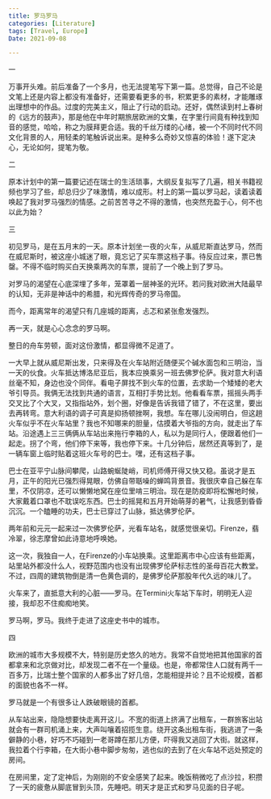 ```yaml
---
title: 罗马罗马
categories: [Literature]
tags: [Travel, Europe]
Date: 2021-09-08

---
```


一

万事开头难。前后准备了一个多月，也无法提笔写下第一篇。总觉得，自己不论是文笔上还是内容上都没有准备好，还需要看更多的书，积累更多的素材，才能雕琢出理想中的作品。过度的完美主义，阻止了行动的启动。还好，偶然读到村上春树的《远方的鼓声》，那是他在中年时期旅居欧洲的文集，在字里行间竟有种找到知音的感觉，哈哈，称之为膜拜更合适。我的千丝万缕的心绪，被一个不同时代不同文化背景的人，用轻柔的笔触诉说出来。是种多么奇妙又惊喜的体验！遂下定决心，无论如何，提笔为敬。

二

原本计划中的第一篇要记述在瑞士的生活琐事，大纲反复拟写了几遍，相关书籍视频也学习了些，却总归少了味激情，难以成形。村上的第一篇以罗马起，读着读着唤起了我对罗马强烈的情感。之前苦苦寻之不得的激情，也突然充盈于心，何不也以此为始？

三

初见罗马，是在五月末的一天。原本计划坐一夜的火车，从威尼斯直达罗马，然而在威尼斯时，被这座小城迷了眼，竟忘记了买车票这档子事。待反应过来，票已售罄。不得不临时购买白天换乘两次的车票，提前了一个晚上到了罗马。

对罗马的渴望在心底深埋了多年，笼罩着一层神圣的光环。若问我对欧洲大陆最早的认知，无非是神话中的希腊，和光辉传奇的罗马帝国。

而今，距离常年的渴望只有几座城的距离，忐忑和紧张愈发强烈。

再一天，就是心心念念的罗马啊。

整日的舟车劳顿，面对这份激情，都显得微不足道了。

一大早上就从威尼斯出发，只来得及在火车站附近随便买个碱水面包和三明治，当一天的伙食。火车抵达博洛尼亚后，我本应换乘另一班去佛罗伦萨。我对意大利语丝毫不知，身边也没个同伴。看电子屏找不到火车的位置，去求助一个矮矮的老大爷引导员。我俩无法找到共通的语言，互相打手势比划。他看看车票，摇摇头两手交叉比了个大叉，又指指站外，划个圈，好像是告诉我错了错了，不在这里，要出去再转弯。意大利语的调子可真是抑扬顿挫啊，我想。车在哪儿没闹明白，但这趟火车似乎不在火车站里？我也不知哪来的胆量，估摸着大爷指的方向，就走出了车站。沿途遇上三三俩俩从车站出来拖行李箱的人，私以为是同行人，便跟着他们一起走。拐了个弯，他们停下来等，我也停下来。十几分钟后，居然还真等到了，是一辆车窗上临时贴着这班火车号的巴士。嘿，还有这档子事。

巴士在亚平宁山脉间攀爬，山路蜿蜒陡峭，司机师傅开得又快又稳。虽说才是五月，正午的阳光已强烈得晃眼，仿佛自带聒噪的蝉鸣背景音。我很庆幸自己躲在车里，不仅阴凉，还可以懒懒地窝在座位里啃三明治。现在是防疫即将松懈地时候，大家戴着口罩也不耽误吃东西。巴士的摇晃和五月开始萌芽的暑气，让我感到昏昏沉沉。一个瞌睡的功夫，巴士已穿过了山脉，抵达佛罗伦萨。

两年前和元元一起来过一次佛罗伦萨，光看车站名，就感觉很亲切。Firenze，翡冷翠，徐志摩曾如此诗意地呼唤她。

这一次，我独自一人，在Firenze的小车站换乘。这里距离市中心应该有些距离，站里站外都没什么人，视野范围内也没有出现佛罗伦萨标志性的圣母百花大教堂。不过，四周的建筑物倒是清一色黄色调的，是佛罗伦萨那股年代久远的味儿了。

火车来了，直抵意大利的心脏——罗马。在Termini火车站下车时，明明无人迎接，我却忍不住痴痴地笑。

罗马啊，罗马。我终于走进了这座史书中的城市。

四

欧洲的城市大多规模不大，特别是历史悠久的地方。我常不自觉地把其他国家的首都拿来和北京做对比，却发现二者不在一个量级。也是，帝都常住人口就有两千一百多万，比瑞士整个国家的人都多出了好几倍，怎能相提并论？且不论规模，首都的面貌也各不一样。

罗马就是一个有很多让人跌破眼镜的首都。

从车站出来，隐隐想要快走离开这儿。不宽的街道上挤满了出租车，一群旅客出站就会有一群司机涌上来，大声叫嚷着招揽生意。绕开这条出租车街，我逃进了一条僻静的小巷，好巧不巧碰到一老哥蹲在那儿方便，吓得我又逃回了大街。就这样，我拉着个行李箱，在大街小巷中脚步匆匆，逃也似的去到了在火车站不远处预定的房间。

在房间里，定了定神后，为刚刚的不安全感笑了起来。晚饭稍微吃了点沙拉，积攒了一天的疲惫从脚底冒到头顶，先睡吧。明天才是正式和罗马见面的日子呢。
